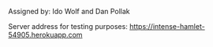Assigned by:
Ido Wolf and Dan Pollak

Server address for testing purposes: https://intense-hamlet-54905.herokuapp.com
